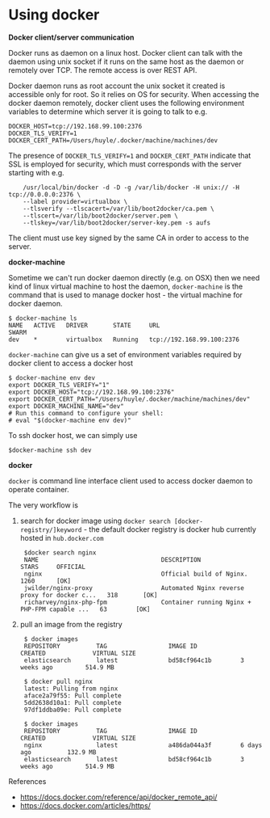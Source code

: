 # Using docker

**Docker client/server communication**

Docker runs as daemon on a linux host. Docker client can talk with the daemon using unix socket if it runs on the same host as the daemon or remotely over TCP. The remote access is over REST API.

Docker daemon runs as root account the unix socket it created is accessible only for root. So it relies on OS for 
security. When accessing the docker daemon remotely, docker client uses the following environment variables to determine 
which server it is going to talk to e.g.

    DOCKER_HOST=tcp://192.168.99.100:2376
    DOCKER_TLS_VERIFY=1
    DOCKER_CERT_PATH=/Users/huyle/.docker/machine/machines/dev

The presence of `DOCKER_TLS_VERIFY=1` and `DOCKER_CERT_PATH` indicate that SSL is employed for security, which 
must corresponds with the server starting with e.g.

        /usr/local/bin/docker -d -D -g /var/lib/docker -H unix:// -H tcp://0.0.0.0:2376 \
        --label provider=virtualbox \
        --tlsverify --tlscacert=/var/lib/boot2docker/ca.pem \
        --tlscert=/var/lib/boot2docker/server.pem \
        --tlskey=/var/lib/boot2docker/server-key.pem -s aufs

The client must use key signed by the same CA in order to access to the server.

**docker-machine**

Sometime we can't run docker daemon directly (e.g. on OSX) then we need kind of linux virtual machine to host the daemon, `docker-machine` is the command that is used to manage docker host - the virtual machine for docker daemon.

    $ docker-machine ls
    NAME   ACTIVE   DRIVER       STATE     URL                         SWARM
    dev    *        virtualbox   Running   tcp://192.168.99.100:2376

`docker-machine` can give us a set of environment variables required by docker client to access a docker host

    $ docker-machine env dev
    export DOCKER_TLS_VERIFY="1"
    export DOCKER_HOST="tcp://192.168.99.100:2376"
    export DOCKER_CERT_PATH="/Users/huyle/.docker/machine/machines/dev"
    export DOCKER_MACHINE_NAME="dev"
    # Run this command to configure your shell:
    # eval "$(docker-machine env dev)"
    
To ssh docker host, we can simply use 

    $docker-machine ssh dev

**docker**

`docker` is command line interface client used to access docker daemon to operate container. 

The very workflow is

1. search for docker image using `docker search [docker-registry/]keyword` - the default docker registry is docker hub currently hosted in `hub.docker.com`

        $docker search nginx
        NAME                                  DESCRIPTION                                     STARS     OFFICIAL 
        nginx                                 Official build of Nginx.                        1260      [OK]
        jwilder/nginx-proxy                   Automated Nginx reverse proxy for docker c...   318       [OK]
        richarvey/nginx-php-fpm               Container running Nginx + PHP-FPM capable ...   63        [OK]

2. pull an image from the registry

        $ docker images
        REPOSITORY          TAG                 IMAGE ID            CREATED             VIRTUAL SIZE
        elasticsearch       latest              bd58cf964c1b        3 weeks ago         514.9 MB

        $ docker pull nginx
        latest: Pulling from nginx
        aface2a79f55: Pull complete
        5dd2638d10a1: Pull complete
        97df1ddba09e: Pull complete
        
        $ docker images
        REPOSITORY          TAG                 IMAGE ID            CREATED             VIRTUAL SIZE
        nginx               latest              a486da044a3f        6 days ago          132.9 MB
        elasticsearch       latest              bd58cf964c1b        3 weeks ago         514.9 MB



References

* https://docs.docker.com/reference/api/docker_remote_api/
* https://docs.docker.com/articles/https/
